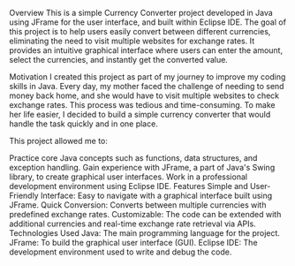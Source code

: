 Overview
This is a simple Currency Converter project developed in Java using JFrame for the user interface, and built within Eclipse IDE. The goal of this project is to help users easily convert between different currencies, eliminating the need to visit multiple websites for exchange rates. It provides an intuitive graphical interface where users can enter the amount, select the currencies, and instantly get the converted value.

Motivation
I created this project as part of my journey to improve my coding skills in Java. Every day, my mother faced the challenge of needing to send money back home, and she would have to visit multiple websites to check exchange rates. This process was tedious and time-consuming. To make her life easier, I decided to build a simple currency converter that would handle the task quickly and in one place.

This project allowed me to:

Practice core Java concepts such as functions, data structures, and exception handling.
Gain experience with JFrame, a part of Java's Swing library, to create graphical user interfaces.
Work in a professional development environment using Eclipse IDE.
Features
Simple and User-Friendly Interface: Easy to navigate with a graphical interface built using JFrame.
Quick Conversion: Converts between multiple currencies with predefined exchange rates.
Customizable: The code can be extended with additional currencies and real-time exchange rate retrieval via APIs.
Technologies Used
Java: The main programming language for the project.
JFrame: To build the graphical user interface (GUI).
Eclipse IDE: The development environment used to write and debug the code.

